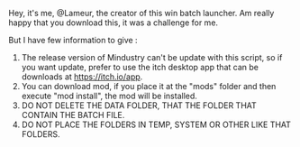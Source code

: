 Hey, it's me, @Lameur, the creator of this win batch launcher.
Am really happy that you download this, it was a challenge for me.

But I have few information to give :
1. The release version of Mindustry can't be update with this script, so if you want update, prefer to use the itch desktop app that can be downloads at https://itch.io/app.
2. You can download mod, if you place it at the "mods" folder and then execute "mod install", the mod will be installed.
3. DO NOT DELETE THE DATA FOLDER, THAT THE FOLDER THAT CONTAIN THE BATCH FILE.
3. DO NOT PLACE THE FOLDERS IN TEMP, SYSTEM OR OTHER LIKE THAT FOLDERS.